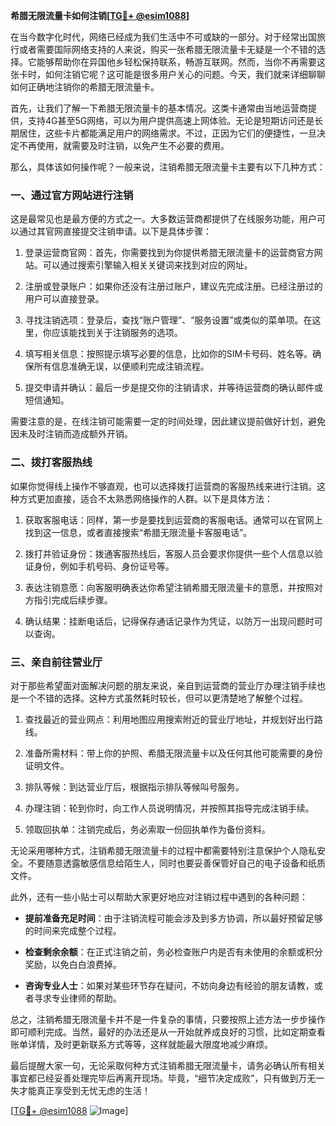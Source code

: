 **希腊无限流量卡如何注销[[TG💪+ @esim1088](https://t.me/s/esim1088)]**

在当今数字化时代，网络已经成为我们生活中不可或缺的一部分。对于经常出国旅行或者需要国际网络支持的人来说，购买一张希腊无限流量卡无疑是一个不错的选择。它能够帮助你在异国他乡轻松保持联系，畅游互联网。然而，当你不再需要这张卡时，如何注销它呢？这可能是很多用户关心的问题。今天，我们就来详细聊聊如何正确地注销你的希腊无限流量卡。

首先，让我们了解一下希腊无限流量卡的基本情况。这类卡通常由当地运营商提供，支持4G甚至5G网络，可以为用户提供高速上网体验。无论是短期访问还是长期居住，这些卡片都能满足用户的网络需求。不过，正因为它们的便捷性，一旦决定不再使用，就需要及时注销，以免产生不必要的费用。

那么，具体该如何操作呢？一般来说，注销希腊无限流量卡主要有以下几种方式：

### **一、通过官方网站进行注销**

这是最常见也是最方便的方式之一。大多数运营商都提供了在线服务功能，用户可以通过其官网直接提交注销申请。以下是具体步骤：

1. 登录运营商官网：首先，你需要找到为你提供希腊无限流量卡的运营商官方网站。可以通过搜索引擎输入相关关键词来找到对应的网址。
   
2. 注册或登录账户：如果你还没有注册过账户，建议先完成注册。已经注册过的用户可以直接登录。

3. 寻找注销选项：登录后，查找“账户管理”、“服务设置”或类似的菜单项。在这里，你应该能找到关于注销服务的选项。

4. 填写相关信息：按照提示填写必要的信息，比如你的SIM卡号码、姓名等。确保所有信息准确无误，以便顺利完成注销流程。

5. 提交申请并确认：最后一步是提交你的注销请求，并等待运营商的确认邮件或短信通知。

需要注意的是，在线注销可能需要一定的时间处理，因此建议提前做好计划，避免因未及时注销而造成额外开销。

### **二、拨打客服热线**

如果你觉得线上操作不够直观，也可以选择拨打运营商的客服热线来进行注销。这种方式更加直接，适合不太熟悉网络操作的人群。以下是具体方法：

1. 获取客服电话：同样，第一步是要找到运营商的客服电话。通常可以在官网上找到这一信息，或者直接搜索“希腊无限流量卡客服电话”。

2. 拨打并验证身份：拨通客服热线后，客服人员会要求你提供一些个人信息以验证身份，例如手机号码、身份证号等。

3. 表达注销意愿：向客服明确表达你希望注销希腊无限流量卡的意愿，并按照对方指引完成后续步骤。

4. 确认结果：挂断电话后，记得保存通话记录作为凭证，以防万一出现问题时可以查询。

### **三、亲自前往营业厅**

对于那些希望面对面解决问题的朋友来说，亲自到运营商的营业厅办理注销手续也是一个不错的选择。这种方式虽然耗时较长，但可以更清楚地了解整个过程。

1. 查找最近的营业网点：利用地图应用搜索附近的营业厅地址，并规划好出行路线。

2. 准备所需材料：带上你的护照、希腊无限流量卡以及任何其他可能需要的身份证明文件。

3. 排队等候：到达营业厅后，根据指示排队等候叫号服务。

4. 办理注销：轮到你时，向工作人员说明情况，并按照其指导完成注销手续。

5. 领取回执单：注销完成后，务必索取一份回执单作为备份资料。

无论采用哪种方式，注销希腊无限流量卡的过程中都需要特别注意保护个人隐私安全。不要随意透露敏感信息给陌生人，同时也要妥善保管好自己的电子设备和纸质文件。

此外，还有一些小贴士可以帮助大家更好地应对注销过程中遇到的各种问题：

- **提前准备充足时间**：由于注销流程可能会涉及到多方协调，所以最好预留足够的时间来完成整个过程。
  
- **检查剩余余额**：在正式注销之前，务必检查账户内是否有未使用的余额或积分奖励，以免白白浪费掉。

- **咨询专业人士**：如果对某些环节存在疑问，不妨向身边有经验的朋友请教，或者寻求专业律师的帮助。

总之，注销希腊无限流量卡并不是一件复杂的事情，只要按照上述方法一步步操作即可顺利完成。当然，最好的办法还是从一开始就养成良好的习惯，比如定期查看账单详情，及时更新联系方式等等，这样就能最大限度地减少麻烦。

最后提醒大家一句，无论采取何种方式注销希腊无限流量卡，请务必确认所有相关事宜都已经妥善处理完毕后再离开现场。毕竟，“细节决定成败”，只有做到万无一失才能真正享受到无忧无虑的生活！

[[TG💪+ @esim1088](https://t.me/s/esim1088) ![Image](https://i.postimg.cc/4NQfJmqS/Snipaste-2025-05-13-00-14-12.png)]